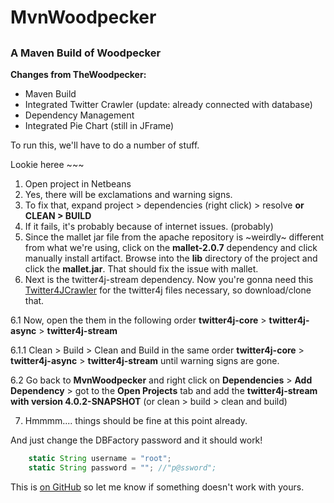 # MvnWoodpecker
## 
### A Maven Build of Woodpecker

**Changes from TheWoodpecker:**

 * Maven Build
 * Integrated Twitter Crawler (update: already connected with database)
 * Dependency Management
 * Integrated Pie Chart (still in JFrame)


To run this, we'll have to do a number of stuff.

Lookie heree ~~~

 1. Open project in Netbeans
 2. Yes, there will be exclamations and warning signs.
 3. To fix that, expand project > dependencies (right click) > resolve 
	**or CLEAN > BUILD**
 4. If it fails, it's probably because of internet issues. (probably)
 5. Since the mallet jar file from the apache repository is ~weirdly~ different from what we're using, click on the **mallet-2.0.7** dependency and click manually install artifact. Browse into the **lib** directory of the project and click the **mallet.jar**. That should fix the issue with mallet. 
 6. Next is the twitter4j-stream dependency. Now you're gonna need this [Twitter4JCrawler](https://github.com/moontwink/Twitter4JCrawler.git) for the twitter4j files necessary, so download/clone that. 

 6.1 Now, open the them in the following order **twitter4j-core** > **twitter4j-async** > **twitter4j-stream**

 6.1.1 Clean > Build > Clean and Build in the same order **twitter4j-core** > **twitter4j-async** > **twitter4j-stream** until warning signs are gone. 
 
 6.2 Go back to **MvnWoodpecker** and right click on **Dependencies** > **Add Dependency** > got to the **Open Projects** tab and add the **twitter4j-stream with version 4.0.2-SNAPSHOT** (or clean > build > clean and build)
 
 7. Hmmmm.... things should be fine at this point already. 

And just change the DBFactory password and it should work!

```javascript
	static String username = "root";
    static String password = ""; //"p@ssword";
```

This is [on GitHub](https://github.com/moontwink/MvnWoodpecker) so let me know if something doesn't work with yours.


